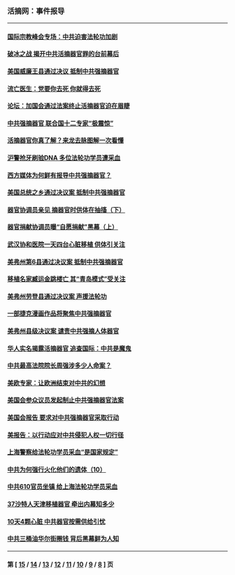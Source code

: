 ### 活摘网：事件报导
---
#### [国际宗教峰会专场：中共迫害法轮功加剧](../../pages/nf5877/n13088279.md?07190430) 
#### [破冰之战 揭开中共活摘器官罪的台前幕后](../../pages/nf5877/n13082457.md?07190430) 
#### [美国威廉王县通过决议 抵制中共强摘器官](../../pages/nf5877/n13056521.md?07190430) 
#### [流亡医生：党要你去死 你就得去死](../../pages/nf5877/n13052835.md?07190430) 
#### [论坛：加国会通过法案终止活摘器官迫在眉睫](../../pages/nf5877/n13029839.md?07190430) 
#### [中共强摘器官 联合国十二专家“极震惊”](../../pages/nf5877/n13024313.md?07190430) 
#### [活摘器官你真了解？来龙去脉图解一次看懂](../../pages/nf5877/n13013820.md?07190430) 
#### [沪警抢牙刷验DNA 多位法轮功学员遭采血](../../pages/nf5877/n12969218.md?07190430) 
#### [西方媒体为何鲜有报导中共强摘器官？](../../pages/nf5877/n12932034.md?07190430) 
#### [美国总统之乡通过决议案 抵制中共强摘器官](../../pages/nf5877/n12908242.md?07190430) 
#### [器官协调员亲见 摘器官时供体在抽搐（下）](../../pages/nf5877/n12898622.md?07190430) 
#### [器官捐献协调员曝“自愿捐献”黑幕（上）](../../pages/nf5877/n12878830.md?07190430) 
#### [武汉协和医院一天四台心脏移植 供体引关注](../../pages/nf5877/n12863175.md?07190430) 
#### [美弗州第6县通过决议案 抵制中共强摘器官](../../pages/nf5877/n12805218.md?07190430) 
#### [移植名家臧运金跳楼亡 其“青岛模式”受关注](../../pages/nf5877/n12803746.md?07190430) 
#### [美弗州劳登县通过决议案 声援法轮功](../../pages/nf5877/n12785715.md?07190430) 
#### [一部捷克漫画作品将聚焦中共强摘器官](../../pages/nf5877/n12785954.md?07190430) 
#### [美弗州县级决议案 谴责中共强摘人体器官](../../pages/nf5877/n12721290.md?07190430) 
#### [华人实名揭露活摘器官 追查国际：中共是魔鬼](../../pages/nf5877/n12691724.md?07190430) 
#### [中共最高法院院长周强涉多少人命案？](../../pages/nf5877/n12678074.md?07190430) 
#### [美欧专家：让欧洲结束对中共的幻想](../../pages/nf5877/n12652921.md?07190430) 
#### [美国会参众议员发起制止中共强摘器官法案](../../pages/nf5877/n12627668.md?07190430) 
#### [美国会报告 要求对中共强摘器官采取行动](../../pages/nf5877/n12448233.md?07190430) 
#### [美报告：以行动应对中共侵犯人权一切行径](../../pages/nf5877/n12443204.md?07190430) 
#### [上海警察给法轮功学员采血“是国家规定”](../../pages/nf5877/n12371027.md?07190430) 
#### [中共为何强行火化他们的遗体（10）](../../pages/nf5877/n12352363.md?07190430) 
#### [中共610官员坐镇 给上海法轮功学员采血](../../pages/nf5877/n12350295.md?07190430) 
#### [37沙特人天津移植器官 牵出内幕知多少](../../pages/nf5877/n12338586.md?07190430) 
#### [10天4颗心脏 中共器官按需供给引忧](../../pages/nf5877/n12326366.md?07190430) 
#### [中共三桶油华尔街圈钱 背后黑幕鲜为人知](../../pages/nf5877/n12249199.md?07190430) 

---
#### 第 [ [15](./15.md?07190430) / [14](./14.md?07190430) / [13](./13.md?07190430) / [12](./12.md?07190430) / [11](./11.md?07190430) / [10](./10.md?07190430) / [9](./9.md?07190430) / [8](./8.md?07190430) ] 页

